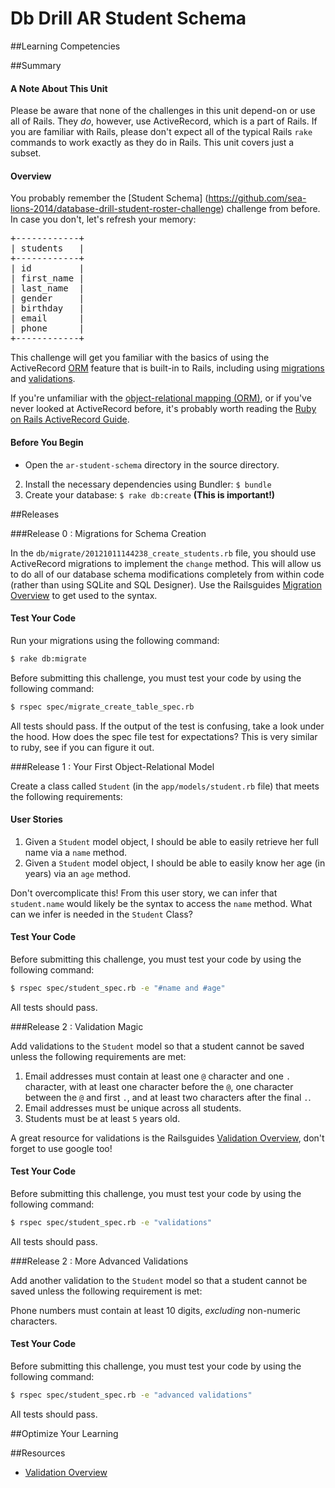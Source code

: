# Db Drill AR Student Schema 
 
##Learning Competencies 

##Summary 

#### A Note About This Unit

Please be aware that none of the challenges in this unit depend-on or use all of Rails. They *do*, however, use ActiveRecord, which is a part of Rails. If you are familiar with Rails, please don't expect all of the typical Rails `rake` commands to work exactly as they do in Rails. This unit covers just a subset.

#### Overview

You probably remember the [Student Schema] (https://github.com/sea-lions-2014/database-drill-student-roster-challenge) challenge from before. In case you don't, let's refresh your memory:

<pre>
+------------+
| students   |
+------------+
| id         |
| first_name |
| last_name  |
| gender     |
| birthday   |
| email      |
| phone      |
+------------+
</pre>

This challenge will get you familiar with the basics of using the ActiveRecord [ORM](http://en.wikipedia.org/wiki/Object-relational_mapping) feature that is built-in to Rails, including using [migrations](http://guides.rubyonrails.org/v3.2.13/migrations.html) and [validations](http://guides.rubyonrails.org/v3.2.13/active_record_validations_callbacks.html).

If you're unfamiliar with the [object-relational mapping (ORM)](http://en.wikipedia.org/wiki/Objectrelational_mapping), or if you've never looked at ActiveRecord before, it's probably worth reading the [Ruby on Rails ActiveRecord Guide](http://guides.rubyonrails.org/active_record_basics.html).

#### Before You Begin

* Open the `ar-student-schema` directory in the source directory. 
2. Install the necessary dependencies using Bundler: `$ bundle`
3. Create your database: `$ rake db:create`  **(This is important!)**


##Releases

###Release 0 : Migrations for Schema Creation

In the `db/migrate/20121011144238_create_students.rb` file, you should use ActiveRecord migrations to implement the `change` method. This will allow us to do all of our database schema modifications completely from within code (rather than using SQLite and SQL Designer).  Use the Railsguides [Migration Overview](http://guides.rubyonrails.org/v3.2.13/migrations.html) to get used to the syntax.

#### Test Your Code

Run your migrations using the following command:

```bash
$ rake db:migrate
```

Before submitting this challenge, you must test your code by using the following command:

```bash
$ rspec spec/migrate_create_table_spec.rb
```

All tests should pass.  If the output of the test is confusing, take a look under the hood.  How does the spec file test for expectations?  This is very similar to ruby, see if you can figure it out.

###Release 1 : Your First Object-Relational Model

Create a class called `Student` (in the `app/models/student.rb` file) that meets the following requirements:

#### User Stories

1. Given a `Student` model object, I should be able to easily retrieve her full name via a `name` method.
2. Given a `Student` model object, I should be able to easily know her age (in years) via an `age` method.

Don't overcomplicate this!  From this user story, we can infer that `student.name` would likely be the syntax to access the `name` method. 
What can we infer is needed in the `Student` Class?

#### Test Your Code

Before submitting this challenge, you must test your code by using the following command:

```bash
$ rspec spec/student_spec.rb -e "#name and #age"
```

All tests should pass.

###Release 2 : Validation Magic

Add validations to the `Student` model so that a student cannot be saved unless the following requirements are met:

1. Email addresses must contain at least one `@` character and one `.` character, with at least one character before the `@`, one character between the `@` and first `.`, and at least two characters after the final `.`.
2. Email addresses must be unique across all students.
3. Students must be at least `5` years old.

A great resource for validations is the Railsguides [Validation Overview](http://guides.rubyonrails.org/v3.2.13/active_record_validations_callbacks.html), don't forget to use google too!

#### Test Your Code

Before submitting this challenge, you must test your code by using the following command:

```bash
$ rspec spec/student_spec.rb -e "validations"
```

All tests should pass.


###Release 2 : More Advanced Validations

Add another validation to the `Student` model so that a student cannot be saved unless the following requirement is met:

Phone numbers must contain at least 10 digits, _excluding_ non-numeric characters.

#### Test Your Code

Before submitting this challenge, you must test your code by using the following command:

```bash
$ rspec spec/student_spec.rb -e "advanced validations"
```

All tests should pass. 


##Optimize Your Learning 

##Resources

* [Validation Overview](http://guides.rubyonrails.org/v3.2.13/active_record_validations_callbacks.html)